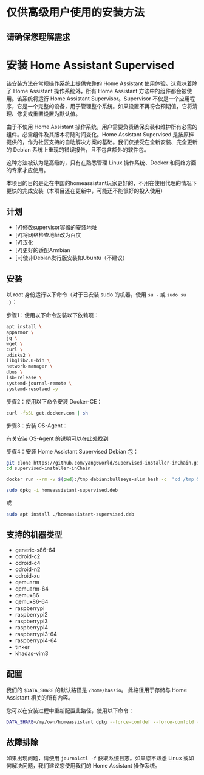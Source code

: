 # 仅供高级用户使用的安装方法

## 请确保您理解[需求](https://github.com/home-assistant/architecture/blob/master/adr/0014-home-assistant-supervised.md)

# 安装 Home Assistant Supervised

该安装方法在常规操作系统上提供完整的 Home Assistant 使用体验。这意味着除了 Home Assistant 操作系统外，所有 Home Assistant 方法中的组件都会被使用。该系统将运行 Home Assistant Supervisor。Supervisor 不仅是一个应用程序，它是一个完整的设备，用于管理整个系统。如果设置不再符合预期值，它将清理、修复或重置设置为默认值。

由于不使用 Home Assistant 操作系统，用户需要负责确保安装和维护所有必需的组件。必需组件及其版本将随时间变化。Home Assistant Supervised 是按原样提供的，作为社区支持的自助解决方案的基础。我们仅接受在全新安装、完全更新的 Debian 系统上重现的错误报告，且不包含额外的软件包。

这种方法被认为是高级的，只有在熟悉管理 Linux 操作系统、Docker 和网络方面的专家才应使用。

本项目的目的是让在中国的homeassistant玩家更好的，不用在使用代理的情况下更快的完成安装（本项目还在更新中，可能还不能很好的投入使用）

## 计划
 - [√]修改supervisor容器的安装地址
 - [√]将网络检查地址改为百度
 - [√]汉化
 - [√]更好的适配Armbian
 - [×]使非Debian发行版安装如Ubuntu（不建议）


## 安装

以 root 身份运行以下命令（对于已安装 sudo 的机器，使用 `su -` 或 `sudo su -`）：

步骤1：使用以下命令安装以下依赖项：

```bash
apt install \
apparmor \
jq \
wget \
curl \
udisks2 \
libglib2.0-bin \
network-manager \
dbus \
lsb-release \
systemd-journal-remote \
systemd-resolved -y
```

步骤2：使用以下命令安装 Docker-CE：

```bash
curl -fsSL get.docker.com | sh
```

步骤3：安装 OS-Agent：

有关安装 OS-Agent 的说明可以在[此处找到](https://github.com/home-assistant/os-agent/tree/main#using-home-assistant-supervised-on-debian)

步骤4：安装 Home Assistant Supervised Debian 包：
```bash
git clone https://github.com/yang6world/supervised-installer-inChain.git
cd supervised-installer-inChain
```

```bash
docker run --rm -v $(pwd):/tmp debian:bullseye-slim bash -c  "cd /tmp && chmod 555 homeassistant-supervised/DEBIAN/p* && dpkg-deb --build --root-owner-group homeassistant-supervised"
```

```bash
sudo dpkg -i homeassistant-supervised.deb
```
或
```bash
sudo apt install ./homeassistant-supervised.deb
```

## 支持的机器类型

- generic-x86-64
- odroid-c2
- odroid-c4
- odroid-n2
- odroid-xu
- qemuarm
- qemuarm-64
- qemux86
- qemux86-64
- raspberrypi
- raspberrypi2
- raspberrypi3
- raspberrypi4
- raspberrypi3-64
- raspberrypi4-64
- tinker
- khadas-vim3

## 配置

我们的 `$DATA_SHARE` 的默认路径是 `/home/hassio`。
此路径用于存储与 Home Assistant 相关的所有内容。

您可以在安装过程中重新配置此路径，使用以下命令：

```bash
DATA_SHARE=/my/own/homeassistant dpkg --force-confdef --force-confold -i homeassistant-supervised.deb
```

## 故障排除

如果出现问题，请使用 `journalctl -f` 获取系统日志。如果您不熟悉 Linux 或如何解决问题，我们建议您使用我们的 Home Assistant 操作系统。
